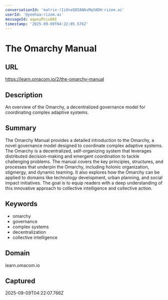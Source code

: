 ```yaml
---
conversationId: 'matrix-!IiXnxQOIANAsMqSADH:rizom.ai'
userId: '@yeehaa:rizom.ai'
messageId: aqwoyPnju60I
timestamp: '2025-09-09T04:22:05.576Z'
---
```


# The Omarchy Manual

## URL

https://learn.omacom.io/2/the-omarchy-manual

## Description

An overview of the Omarchy, a decentralized governance model for coordinating complex adaptive systems.

## Summary

The Omarchy Manual provides a detailed introduction to the Omarchy, a novel governance model designed to coordinate complex adaptive systems. The Omarchy is a decentralized, self-organizing system that leverages distributed decision-making and emergent coordination to tackle challenging problems. The manual covers the key principles, structures, and processes that underpin the Omarchy, including holonic organization, stigmergy, and dynamic teaming. It also explores how the Omarchy can be applied to domains like technology development, urban planning, and social impact initiatives. The goal is to equip readers with a deep understanding of this innovative approach to collective intelligence and collective action.

## Keywords

- omarchy
- governance
- complex systems
- decentralization
- collective intelligence

## Domain

learn.omacom.io

## Captured

2025-09-09T04:22:07.766Z
